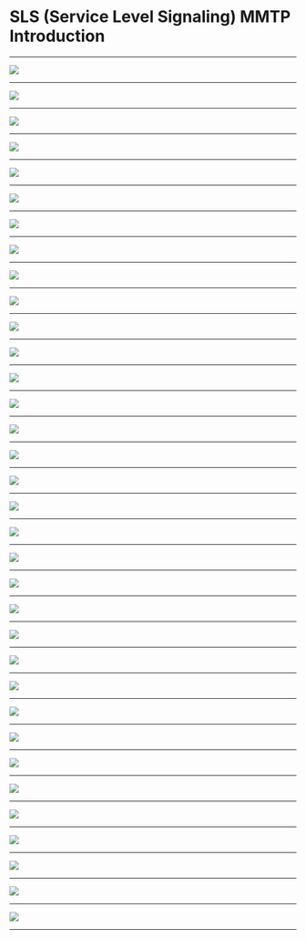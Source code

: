 # SLS (Service Level Signaling) MMTP Introduction

***
![](/atsc3/res/mmtp_1.png)
***
![](/atsc3/res/mmtp_2.png)
***
![](/atsc3/res/mmtp_3.png)
***
![](/atsc3/res/mmtp_4.png)
***
![](/atsc3/res/mmtp_5.png)
***
![](/atsc3/res/mmtp_6.png)
***
![](/atsc3/res/mmtp_7.png)
***
![](/atsc3/res/mmtp_8.png)
***
![](/atsc3/res/mmtp_9.png)
***
![](/atsc3/res/mmtp_10.png)
***
![](/atsc3/res/mmtp_11.png)
***
![](/atsc3/res/mmtp_12.png)
***
![](/atsc3/res/mmtp_13.png)
***
![](/atsc3/res/mmtp_14.png)
***
![](/atsc3/res/mmtp_15.png)
***
![](/atsc3/res/mmtp_16.png)
***
![](/atsc3/res/mmtp_16_1.png)
***
![](/atsc3/res/mmtp_17.png)
***
![](/atsc3/res/mmtp_18.png)
***
![](/atsc3/res/mmtp_19.png)
***
![](/atsc3/res/mmtp_20.png)
***
![](/atsc3/res/mmtp_21.png)
***
![](/atsc3/res/mmtp_22.png)
***
![](/atsc3/res/mmtp_23.png)
***
![](/atsc3/res/mmtp_24.png)
***
![](/atsc3/res/mmtp_25.png)
***
![](/atsc3/res/mmtp_26.png)
***
![](/atsc3/res/mmtp_27.png)
***
![](/atsc3/res/mmtp_28.png)
***
![](/atsc3/res/mmtp_29.png)
***
![](/atsc3/res/mmtp_30.png)
***
![](/atsc3/res/mmtp_31.png)
***
![](/atsc3/res/mmtp_32.png)
***
![](/atsc3/res/mmtp_33.png)
***

